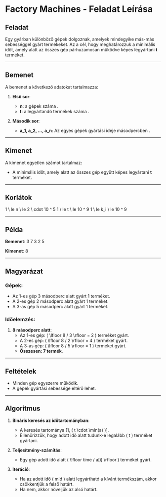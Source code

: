 # Factory Machines - Feladat Leírása

## Feladat
Egy gyárban különböző gépek dolgoznak, amelyek mindegyike más-más sebességgel gyárt termékeket. Az a cél, hogy meghatározzuk a minimális időt, amely alatt az összes gép párhuzamosan működve képes legyártani **t** terméket.

---

## Bemenet
A bemenet a következő adatokat tartalmazza:

1. **Első sor**:
   - **n**: a gépek száma .
   - **t**: a legyártandó termékek száma .

2. **Második sor**:
   - **a_1, a_2, ..., a_n**: Az egyes gépek gyártási ideje másodpercben .

---

## Kimenet
A kimenet egyetlen számot tartalmaz:
- A minimális időt, amely alatt az összes gép együtt képes legyártani **t** terméket.

---
## Korlátok
1 \ le n \ le 2 \ cdot 10 ^ 5
1 \ le t \ le 10 ^ 9
1 \ le k_i \ le 10 ^ 9

---
## Példa

**Bemenet**:
3 7 
3 2 5

**Kimenet**:
8

---

## Magyarázat
### Gépek:
- Az 1-es gép 3 másodperc alatt gyárt 1 terméket.
- A 2-es gép 2 másodperc alatt gyárt 1 terméket.
- A 3-as gép 5 másodperc alatt gyárt 1 terméket.

### Időelemzés:
1. **8 másodperc alatt**:
   - Az 1-es gép: \( \lfloor 8 / 3 \rfloor = 2 \) terméket gyárt.
   - A 2-es gép: \( \lfloor 8 / 2 \rfloor = 4 \) terméket gyárt.
   - A 3-as gép: \( \lfloor 8 / 5 \rfloor = 1 \) terméket gyárt.
   - **Összesen: 7 termék**.

---

## Feltételek
- Minden gép egyszerre működik.
- A gépek gyártási sebessége eltérő lehet.

---

## Algoritmus
1. **Bináris keresés az időtartományban**:
   - A keresés tartománya [1, \( t \cdot \min(a) \)].
   - Ellenőrizzük, hogy adott idő alatt tudunk-e legalább \( t \) terméket gyártani.

2. **Teljesítmény-számítás**:
   - Egy gép adott idő alatt \( \lfloor time / a[i] \rfloor \) terméket gyárt.

3. **Iteráció**:
   - Ha az adott idő \( mid \) alatt legyártható a kívánt termékszám, akkor csökkentjük a felső határt.
   - Ha nem, akkor növeljük az alsó határt.
